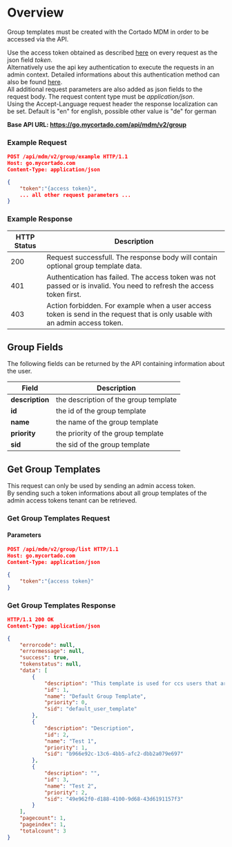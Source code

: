 # Overview
Group templates must be created with the Cortado MDM in order to be accessed via the API.

Use the access token obtained as described [here](auth.md) on every request as the json field *token*.<br>
Alternatively use the api key authentication to execute the requests in an admin context. Detailed informations about this authentication method can also be found [here](auth.md).<br>
All additional request parameters are also added as json fields to the request body. The request content type must be *application/json*.<br>
Using the Accept-Language request header the response localization can be set. Default is "en" for english, possible other value is "de" for german

**Base API URL: https://go.mycortado.com/api/mdm/v2/group**

### Example Request

```json
POST /api/mdm/v2/group/example HTTP/1.1
Host: go.mycortado.com
Content-Type: application/json

{
    "token":"{access token}",
    ... all other request parameters ...
}
```

### Example Response

| HTTP Status | Description |
| ------------ | ------------ |
| 200 | Request successfull. The response body will contain optional group template data. |
| 401 | Authentication has failed. The access token was not passed or is invalid. You need to refresh the access token first. |
| 403 | Action forbidden. For example when a user access token is send in the request that is only usable with an admin access token. |

## Group Fields

The following fields can be returned by the API containing information about the user.

| Field | Description |
| ------------ | ------------ |
| **description** | the description of the group template |
| **id** | the id of the group template |
| **name** | the name of the group template |
| **priority** | the priority of the group template |
| **sid** | the sid of the group template |

## Get Group Templates
This request can only be used by sending an admin access token.<br>
By sending such a token informations about all group templates of the admin access tokens tenant can be retrieved.

### Get Group Templates Request

#### Parameters

```json
POST /api/mdm/v2/group/list HTTP/1.1
Host: go.mycortado.com
Content-Type: application/json

{
    "token":"{access token}"
}
```

### Get Group Templates Response

```json
HTTP/1.1 200 OK
Content-Type: application/json

{
    "errorcode": null,
    "errormessage": null,
    "success": true,
    "tokenstatus": null,
    "data": [
        {
            "description": "This template is used for ccs users that are not in a managed active directory group.",
            "id": 1,
            "name": "Default Group Template",
            "priority": 0,
            "sid": "default_user_template"
        },
        {
            "description": "Description",
            "id": 2,
            "name": "Test 1",
            "priority": 1,
            "sid": "b966e92c-13c6-4bb5-afc2-dbb2a079e697"
        },
        {
            "description": "",
            "id": 3,
            "name": "Test 2",
            "priority": 2,
            "sid": "49e962f0-d188-4100-9d68-43d6191157f3"
        }
    ],
    "pagecount": 1,
    "pageindex": 1,
    "totalcount": 3
}
```